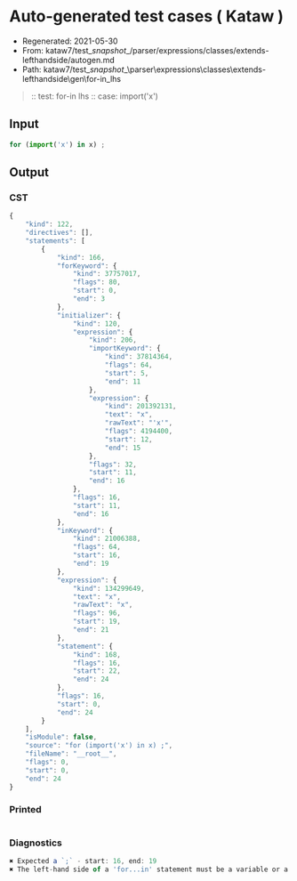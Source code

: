 # Auto-generated test cases ( Kataw )
- Regenerated: 2021-05-30
- From: kataw7/test\__snapshot__/parser/expressions/classes/extends-lefthandside/autogen.md
- Path: kataw7/test\__snapshot__\parser\expressions\classes\extends-lefthandside\gen\for-in_lhs
> :: test: for-in lhs
> :: case: import('x')
## Input

`````js
for (import('x') in x) ;
`````
## Output

### CST

```javascript
{
    "kind": 122,
    "directives": [],
    "statements": [
        {
            "kind": 166,
            "forKeyword": {
                "kind": 37757017,
                "flags": 80,
                "start": 0,
                "end": 3
            },
            "initializer": {
                "kind": 120,
                "expression": {
                    "kind": 206,
                    "importKeyword": {
                        "kind": 37814364,
                        "flags": 64,
                        "start": 5,
                        "end": 11
                    },
                    "expression": {
                        "kind": 201392131,
                        "text": "x",
                        "rawText": "'x'",
                        "flags": 4194400,
                        "start": 12,
                        "end": 15
                    },
                    "flags": 32,
                    "start": 11,
                    "end": 16
                },
                "flags": 16,
                "start": 11,
                "end": 16
            },
            "inKeyword": {
                "kind": 21006388,
                "flags": 64,
                "start": 16,
                "end": 19
            },
            "expression": {
                "kind": 134299649,
                "text": "x",
                "rawText": "x",
                "flags": 96,
                "start": 19,
                "end": 21
            },
            "statement": {
                "kind": 168,
                "flags": 16,
                "start": 22,
                "end": 24
            },
            "flags": 16,
            "start": 0,
            "end": 24
        }
    ],
    "isModule": false,
    "source": "for (import('x') in x) ;",
    "fileName": "__root__",
    "flags": 0,
    "start": 0,
    "end": 24
}
```

### Printed

```javascript

```

### Diagnostics

```javascript
✖ Expected a `;` - start: 16, end: 19
✖ The left-hand side of a 'for...in' statement must be a variable or a property access. - start: 19, end: 21

```

